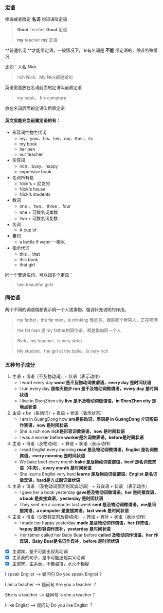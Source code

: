### 定语

修饰或者限定 **名词** 的词语叫定语

> **Good** Tercher  **Good** 定语
>
> **my** teacher  **my** 定语

**普通名词 **才能带定语，一般情况下，专有名词是 **不能** 带定语的，除非特殊情况

比如：人名 Nick 

> rich Nick、My Nick都是错的

英语里面放在名词前面的定语叫前置定语

> my book、 his compture

放在名词后面的定语叫后置定语

#### 英文里能充当前置定语的有：

* 形容词性物主代词
  * my、your、his、her、our、their、its
  * my book 
  * her pen
  * our teacher
* 形容词
  * rich、busy、happy
  * expensive book
* 名词所有格
  * Nick‘s = 尼克的
  * Nick‘s house
  * Nick‘s students
* 数词
  * one 、 two、 three 、four 
  * one + 可数名词单数
  * two + 可数名词复数
* 名词
  * A cup of
* 量词
  * a bottle if water 一碗水
* 指示代词
  * this 、that
  * this book
  * that girl

同一个普通名词，可以跟多个定语：

> two beautiful girls 

### 同位语

两个不同的词语偶都表示同一个人或事物。强调补充说明的作用。

> my father，the fat man，is drinking 我爸爸，就是那个胖男人，正在喝酒
>
> the fat man 是 my father的同位语，都是指向同一个人

>Nick，my teacher，is very strict
>
>My student，the girl at the table，is very rich

### 五种句子成分

1. 主语 + 谓语（不及物动词）+ 状语（表示动作）
   * I word every day **word 是不及物动词做谓语，every day 是时间状语**
   * I run every day **我每天跑步 run 是不及物动词做谓语，every day 是时间状语**
   * I live in ShenZhen city **live 是不及物动词做谓语，in ShenZhen city 是地点状语**
2. 主语 + be（系动词）+ 表语 + 状语（表示状态）
   * I am in GuangDong now **am是系动词，表语是 in GuangDong 介词短语作表语，now 是时间状语**
   * She is rich now **rich是形容词做表语，now 是时间状语**
   * I was a worker before **worker是名词做表语，before是时间状语**
3. 主语 + 谓语（及物动词） + 宾语 + 状语（表示动作）
   * I read Englist every morning **read 是及物动词做谓语，Englist 是名词做宾语，every morning 是时间状语**
   * We bake beef every month **bake 是及物动词做谓语，beef 是名词做宾语（牛肉），every month 是时间状语**
   * She learns Englist very hard **learns 是及物动词做谓语，Englist 是名词做宾语，hard是方式副词做状语**
4. 主语 + 谓语 （及物动词里面的双宾动词） + 双宾语 + 状语 （表示动作）
   * I gave her a book yesterday **gave是及物动词做谓语，her 是间接宾语，a book 是直接宾语，yesterday 是时间状语**
   * They sent me a computer last week **sent 是及物动词做谓语，me是间接宾语，a computer 是直接宾语，last week 是时间状语**
5. 主语 + 谓语（少数特定的及物动词） + 宾语 + 宾补 + 状语（表示动作）
   * I made her happy yesterday **made 是及物动词作谓语，her 作宾语，happy 是形容词作宾补，yesterday 是时间状语**
   * Her father called her Baby Bear before **called 及物动词作谓语，her 作宾语，Baby Bear是名词作宾补，before 是时间状语**

- [x] 主谓宾，是不可能出现系动词
- [x] 主系表的句子，是不可能出现实义动词
- [x] 主谓宾，主系表，不能混搭，水火不相容

I speak Englist --> 疑问句 Do you speak Englist？

I am a teacher --> 疑问句 Are you a teacher ？

She is a teacher --> 疑问句 Is she a teacher？

I like Englist --> 疑问句 Do you like Englist ？		